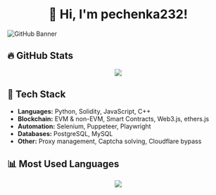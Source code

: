 


<h1 align="center">👋 Hi, I'm pechenka232!</h1>

![GitHub Banner](https://github.com/pechenka232/pechenka232/blob/main/banner.png)  

## 🔥 GitHub Stats
<p align="center">
  <img src="https://github-readme-stats.vercel.app/api?username=pechenka232&show_icons=true&theme=tokyonight" />
</p>

## 🚀 Tech Stack  
- **Languages:** Python, Solidity, JavaScript, C++  
- **Blockchain:** EVM & non-EVM, Smart Contracts, Web3.js, ethers.js  
- **Automation:** Selenium, Puppeteer, Playwright  
- **Databases:** PostgreSQL, MySQL  
- **Other:** Proxy management, Captcha solving, Cloudflare bypass  

## 📊 Most Used Languages
<p align="center">
  <img src="https://github-readme-stats.vercel.app/api/top-langs/?username=pechenka232&layout=compact&theme=tokyonight" />
</p>


